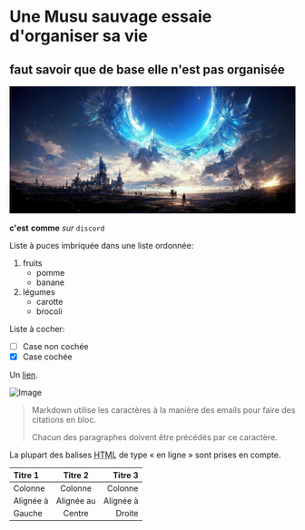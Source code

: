 # Une Musu sauvage essaie d'organiser sa vie
## faut savoir que de base elle n'est pas organisée
![peut-être que notre ciel c'est juste l'océan d'un autre monde](3e2a639e0bf40be923e8d62dc7089494.jpg "coucou, j'ai rien à te dire")

























__c'est__ **comme** *sur* `discord`

Liste à puces imbriquée dans une liste ordonnée:

  1. fruits
     * pomme
     * banane
  2. légumes
     - carotte
     - brocoli

Liste à cocher:
 - [ ] Case non cochée
 - [x] Case cochée

Un [lien](http://example.com).

![Image](Icon-pictures.png "icon")

> Markdown utilise les caractères à la manière des emails pour faire des citations en bloc.
>
> Chacun des paragraphes doivent être précédés par ce caractère.

La plupart des balises <abbr title="Hypertext Markup Language">HTML</abbr> de type « en ligne » sont prises en compte.

| Titre 1       |     Titre 2     |        Titre 3 |
| :------------ | :-------------: | -------------: |
| Colonne       |     Colonne     |        Colonne |
| Alignée à     |   Alignée au    |      Alignée à |
| Gauche        |     Centre      |         Droite |
````
